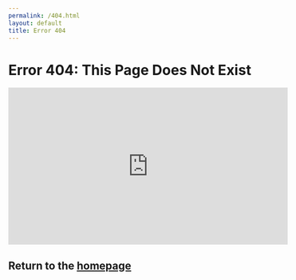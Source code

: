 ```yaml
---
permalink: /404.html
layout: default
title: Error 404
---
```


# Error 404: This Page Does Not Exist

<iframe width="560" height="315" src="https://www.youtube.com/embed/dQw4w9WgXcQ?controls=0;&autoplay=1;&mute=1" frameborder="0" allow="accelerometer; autoplay; encrypted-media; gyroscope; picture-in-picture" allowfullscreen></iframe>

## Return to the [homepage](./)
